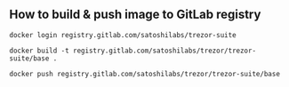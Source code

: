 ## How to build & push image to GitLab registry

`docker login registry.gitlab.com/satoshilabs/trezor-suite`

`docker build -t registry.gitlab.com/satoshilabs/trezor/trezor-suite/base .`

`docker push registry.gitlab.com/satoshilabs/trezor/trezor-suite/base`
